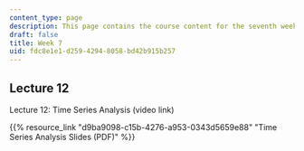 ```yaml
---
content_type: page
description: This page contains the course content for the seventh week of class.
draft: false
title: Week 7
uid: fdc8e1e1-d259-4294-8058-bd42b915b257
---
```

## Lecture 12

Lecture 12: Time Series Analysis (video link)

{{% resource_link "d9ba9098-c15b-4276-a953-0343d5659e88" "Time Series Analysis Slides (PDF)" %}}